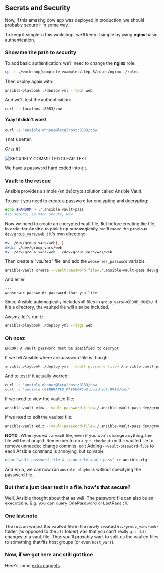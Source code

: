 ## Secrets and Security

Now, if this amazing cow app was deployed in production, we should probably secure it in some way.

To keep it simple in this workshop, we'll keep it simple by using **nginx** basic authentication.

### Show me the path to security

To add basic authentication, we'll need to change the **nginx** role.

```sh
cp -r ./workshop/complete_examples/step_8/roles/nginx ./roles
```

Then deploy again with:

```sh
ansible-playbook ./deploy.yml --tags web
```

And we'll test the authentication:
```sh
curl -s localhost:8083/cow
```

#### Yaay! it didn't work!

```sh
curl -s 'ansible:ohnoez@localhost:8083/cow'
```

That's better.

_Or is it_?

![SECURELY COMMITTED CLEAR TEXT](https://github.com/bigpandaio/ansible-workshop/blob/apprentice-workshop-docker/memez/securez.jpg?raw=true)

We have a password hard coded into git.

### Vault to the rescue

Ansible provides a simple {en,de}crypt solution called Ansible Vault.

To use it you need to create a password for encrypting and decrypting:


```sh
echo $RANDOM > ./.ansible-vault-pass
#so secure, so much secure, wow
```

Now we need to create an encrypted vault file, But before creating the file, In order for Ansible to pick it up automagically, we'll move the previous `dev/group_vars/web` it it's own directory:

```sh
mv ./dev/group_vars/web{,_}
mkdir ./dev/group_vars/web
mv ./dev/group_vars/web_ ./dev/group_vars/web/web
```


Then create a _"vaulted"_ file, and add the `webserver_password` variable.

```sh
ansible-vault create --vault-password-file=./.ansible-vault-pass dev/group_vars/web/vault
```

And enter
```
---
webserver_password: password_that_you_like
```

Since Ansible automagically includes all files in `group_vars/<GROUP_NAME>/` if it's a directory, the vaulted file will also be included.

Awsmz, let's run it:

```sh
ansible-playbook ./deploy.yml --tags web
```

### Oh noez

```sh
ERROR: A vault password must be specified to decrypt
```

If we tell Ansible where are password file is though:

```sh
ansible-playbook ./deploy.yml --vault-password-file=./.ansible-vault-pass --tags web
```

And to test if it actually worked:

```sh
curl -s 'ansible:ohnoez@localhost:8083/cow'
curl -s 'ansible:<GENERATED_PASSWORD>@localhost:8083/cow'
```

If we need to view the vaulted file:

```sh
ansible-vault view --vault-password-file=./.ansible-vault-pass dev/group_vars/web/vault
```

If we need to edit the vaulted file:

```sh
ansible-vault edit --vault-password-file=./.ansible-vault-pass dev/group_vars/web/vault
```

**NOTE:**: When you edit a vault file, even if you don't change anything, the file will be changed. Remember to do a `git checkout` on the vaulted file to remove unneeded change commits.
edit 
Adding `--vault-password-file` to each Ansible command is annoying, but solvable:

```sh
echo "vault_password_file = ./.ansible-vault-pass" >> ansible.cfg
```

And Voila, we can now run `ansible-playbook` without specifying the password file.

### But that's just clear text in a file, how's that secure?

Well, Ansible thought about that as well. The password file can also be an executable, E.g. you can query OnePassword or LastPass cli.

### One last note

The reason we put the vaulted file in the newly created `dev/group_vars/web/` folder (as opposed to the `all` folder) was that you can't really `git diff` changes to a vault file.
Thus you'll probably want to split up the vaulted files to something that fits host groups (or even `host_vars`).

### Now, if we got here and still got time

Here's some [extra nuggets](./9_extra_scale_inheritance_and_tipz.md).
